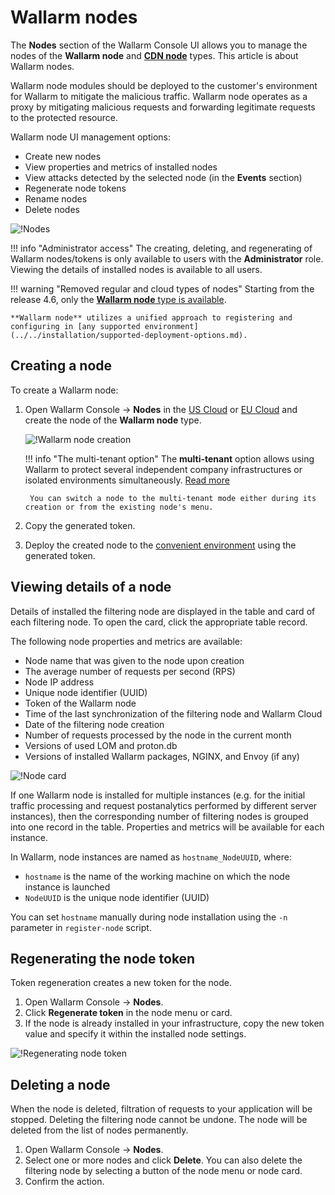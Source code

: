 # Wallarm nodes

The **Nodes** section of the Wallarm Console UI allows you to manage the nodes of the **Wallarm node** and [**CDN node**](cdn-node.md) types. This article is about Wallarm nodes.

Wallarm node modules should be deployed to the customer's environment for Wallarm to mitigate the malicious traffic. Wallarm node operates as a proxy by mitigating malicious requests and forwarding legitimate requests to the protected resource.

Wallarm node UI management options:

* Create new nodes
* View properties and metrics of installed nodes
* View attacks detected by the selected node (in the **Events** section)
* Regenerate node tokens
* Rename nodes
* Delete nodes

![!Nodes](../../images/user-guides/nodes/table-nodes.png)

!!! info "Administrator access"
    The creating, deleting, and regenerating of Wallarm nodes/tokens is only available to users with the **Administrator** role. Viewing the details of installed nodes is available to all users.

!!! warning "Removed regular and cloud types of nodes"
    Starting from the release 4.6, only the [**Wallarm node** type is available](../../updating-migrating/what-is-new.md#removal-of-the-email-password-based-node-registration).

    **Wallarm node** utilizes a unified approach to registering and configuring in [any supported environment](../../installation/supported-deployment-options.md).

## Creating a node

To create a Wallarm node:

1. Open Wallarm Console → **Nodes** in the [US Cloud](https://us1.my.wallarm.com/nodes) or [EU Cloud](https://my.wallarm.com/nodes) and create the node of the **Wallarm node** type.

    ![!Wallarm node creation](../../images/user-guides/nodes/create-cloud-node.png)

    !!! info "The multi-tenant option"
        The **multi-tenant** option allows using Wallarm to protect several independent company infrastructures or isolated environments simultaneously. [Read more](../../installation/multi-tenant/overview.md)

        You can switch a node to the multi-tenant mode either during its creation or from the existing node's menu.
1. Copy the generated token.
1. Deploy the created node to the [convenient environment](../../installation/supported-deployment-options.md) using the generated token.

## Viewing details of a node

Details of installed the filtering node are displayed in the table and card of each filtering node. To open the card, click the appropriate table record.

The following node properties and metrics are available:

* Node name that was given to the node upon creation
* The average number of requests per second (RPS)
* Node IP address
* Unique node identifier (UUID)
* Token of the Wallarm node
* Time of the last synchronization of the filtering node and Wallarm Cloud
* Date of the filtering node creation
* Number of requests processed by the node in the current month
* Versions of used LOM and proton.db
* Versions of installed Wallarm packages, NGINX, and Envoy (if any)

![!Node card](../../images/user-guides/nodes/view-wallarm-node.png)

If one Wallarm node is installed for multiple instances (e.g. for the initial traffic processing and request postanalytics performed by different server instances), then the corresponding number of filtering nodes is grouped into one record in the table. Properties and metrics will be available for each instance.

In Wallarm, node instances are named as `hostname_NodeUUID`, where: 

* `hostname` is the name of the working machine on which the node instance is launched
* `NodeUUID` is the unique node identifier (UUID)

You can set `hostname` manually during node installation using the `-n` parameter in `register-node` script.

## Regenerating the node token

Token regeneration creates a new token for the node. 

1. Open Wallarm Console → **Nodes**.
2. Click **Regenerate token** in the node menu or card.
3. If the node is already installed in your infrastructure, copy the new token value and specify it within the installed node settings.

![!Regenerating node token](../../images/user-guides/nodes/generate-new-token.png)

## Deleting a node

When the node is deleted, filtration of requests to your application will be stopped. Deleting the filtering node cannot be undone. The node will be deleted from the list of nodes permanently.

1. Open Wallarm Console → **Nodes**.
2. Select one or more nodes and click **Delete**. You can also delete the filtering node by selecting a button of the node menu or node card.
3. Confirm the action.
